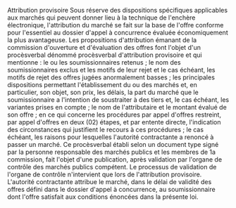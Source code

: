 Attribution provisoire
Sous réserve des dispositions spécifiques applicables aux marchés qui
peuvent donner lieu à la technique de l'enchère électronique,
l'attribution du marché se fait sur la base de l'offre conforme pour
l'essentiel au dossier d'appel à concurrence évaluée économiquement la
plus avantageuse.
Les propositions d'attribution émanant de la commission d'ouverture et
d'évaluation des offres font l'objet d'un procèsverbal dénommé
procèsverbal d'attribution provisoire et qui mentionne :
le ou les soumissionnaires retenus ;
le nom des soumissionnaires exclus et les motifs de leur rejet et le
cas échéant, les motifs de rejet des offres jugées anormalement basses
;
les principales dispositions permettant l'établissement du ou des
marchés et, en particulier, son objet, son prix, les délais, la part
du marché que le soumissionnaire a l'intention de soustraiter à des
tiers et, le cas échéant, les variantes prises en compte ;
le nom de l'attributaire et le montant évalué de son offre ;
en ce qui concerne les procédures par appel d'offres restreint, par
appel d'offres en deux (02) étapes, et par entente directe,
l'indication des circonstances qui justifient le recours à ces
procédures ;
le cas échéant, les raisons pour lesquelles l'autorité contractante a
renoncé à passer un marché.
Ce procèsverbal établi selon un document type signé par la personne
responsable des marchés publics et les membres de 1a commission, fait
l'objet d'une publication, après validation par l'organe de contrôle
des marchés publics compétent.
Le processus de validation de l'organe de contrôle n'intervient que
lors de l'attribution provisoire.
L'autorité contractante attribue le marché, dans le délai de validité
des offres défini dans le dossier d'appel à concurrence, au
soumissionnaire dont l'offre satisfait aux conditions énoncées dans la
présente loi.